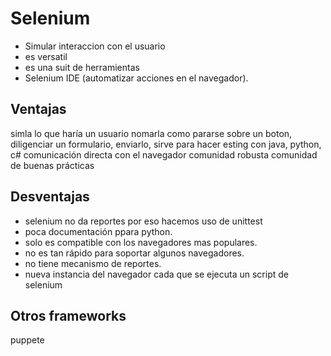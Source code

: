 # Selenium
* Simular interaccion con el usuario 
* es versatil  
* es una suit de herramientas 
* Selenium IDE (automatizar acciones en el navegador).

## Ventajas
simla lo que haría un usuario nomarla como pararse sobre un boton, diligenciar un formulario, enviarlo, 
sirve para hacer esting con java, python, c# 
comunicación directa con el navegador
comunidad robusta
comunidad de buenas prácticas

## Desventajas
* selenium no da reportes por eso hacemos uso de unittest   
* poca documentación ppara python.
* solo es compatible con los navegadores mas populares.
* no es tan rápido para soportar algunos navegadores.
* no tiene mecanismo de reportes.
* nueva instancia del navegador cada que se ejecuta un script de selenium

## Otros frameworks
puppete